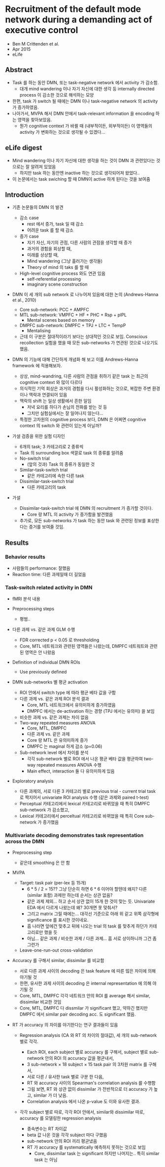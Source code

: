 # Recruitment of the default mode network during a demanding act of executive control

* Ben M Crittenden et al.
* Apr 2015
* eLife



## Abstract

* Task 를 하는 동안 DMN, 또는 task-negative network 에서 activity 가 감소함.
  * 대개 mind wandering 이나 자기 자신에 대한 생각 등 internally directed process 이 감소한 것으로 해석하는 모양
* 한편, task 가 switch 될 때에는 DMN 이나 task-negative network 의 activity 가 증가하였음.
* 나아가서, MVPA 해서 DMN 안에서 task-relevant information 을 encoding 하는 영역을 찾아보았음.
  * 뭔가 cognitive context 가 바뀔 때 (내부적이든, 외부적이든) 이 영역들의 activity 가 변화하는 것으로 생각될 수 있겠다...



## eLife digest

* Mind wandering 이나 자기 자신에 대한 생각을 하는 것이 DMN 과 관련있다는 것으로는 잘 알려져 있었음
  * 하지만 task 하는 동안엔 inactive 하는 것으로 생각되어져 왔었다..
* 이 논문에서는 task swiching 할 때 DMN이 active 하게 된다는 것을 보여줌



## Introduction

* 기존 논문들의 DMN 의 발견
  * 감소 case
    * rest 에서 증가, task 일 때 감소
    * 어려운 task 를 할 때 감소
  * 증가 case
    * 자기 자신, 자기의 관점, 다른 사람의 관점을 생각할 때 증가
    * 과거의 경험을 회상할 때,
    * 미래를 상상할 때,
    * Mind wandering (그냥 흘러가는 생각들)
    * Theory of mind 의 taks 를 할 때
  * High-level cognitive process 와도 연관 있음
    * self-referential processing
    * imaginary scene construction

* DMN 이 세 개의 sub network 로 나누어져 있음에 대한 논의 (Andrews-Hanna et al., 2010)
  * Core sub-network: PCC + AMPFC
  * MTL sub-network: VMPFC + HF + PHC + Rsp + pIPL
    * Mental scenes based on memory
  * DMPFC sub-network: DMPFC + TPJ + LTC + TempP
    * Mentalising
  * 근데 이 구분은 절대적이라기 보다는 상대적인 것으로 보임. Conscious recollection 실험을 했을 때 모든 sub-networks 가 연관된 것으로 나오기도 했음.
* DMN 의 기능에 대해 간단하게 개념화 해 보고 이를 Andrews-Hanna framework 에 적용해보자.
  * 상상, mind-wandring, 다른 사람의 관점을 취하기 같은 task 는 최근의 cognitive context 와 많이 다르다
  * 의식적인 기억 회상은 과거의 경험을 다시 활성화하는 것으로, 복잡한 주변 환경이나 맥락과 연결되어 있음
  * 맥락의 shift 는 일상 생활에서 흔한 일임
    * 저녁 요리를 하다가 손님의 전화를 받는 것 등
    * 그치만 실험실에서는 잘 일어나지 않는다...
  * 특정한 고차원의 cognitive process 보다, DMN 은 어쩌면 cognitive context 의 switch 와 관련이 있는게 아닐까?
* 가설 검증을 위한 실험 디자인
  * 6개의 task; 3 카테고리로 2 종류씩
  * Task 의 surrounding box 색깔로 task 의 종류를 알려줌
  * No-switch trial
    * (앞의 것과) Task 의 종류가 동일한 것
  * Similar-task-switch trial
    * 같은 카테고리에 속한 다른 task
  * Dissimilar-task-switch trial
    * 다른 카테고리의 task
* 가설
  * Dissimilar-task-switch trial 에 DMN 의 recruitment 가 증가할 것이다.
    * Core 랑 MTL 의 activity 가 증가함을 발견했음
  * 추가로, 모든 sub-networks 가 task 하는 동안 task 와 관련된 정보를 표상한다는 증거를 보여줄 것임.



## Results

### Behavior results

* 사람들의 performance: 잘했음
* Reaction time: 다른 과제일때 더 길었음

### Task-switch related activity in DMN

* fMRI 분석 내용
* Preprocessing steps
  * 평범..

* 다른 과제 vs. 같은 과제 GLM 수행
  * FDR corrected p < 0.05 로 thresholding
  * Core, MTL 네트워크와 관련된 영역들은 나왔는데, DMPFC 네트워트와 관련된 영역은 안 나왔음
* Definition of individual DMN ROIs
  * Use previously defined
* DMN sub-networks 별 평균 activation
  * ROI 안에서 switch type 에 따라 평균 베타 값을 구함
  * 다른 과제 vs. 같은 과제 ROI 분석 결과
    * Core, MTL 네트워크에서 유의미하게 증가하였음
    * DMPFC 에서는 de-activation 하는 경향 (TPJ 에서는 유의미) 을 보임
  * 비슷한 과제 vs. 같은 과제는 차이 없음
  * Two-way repeated measures ANOVA
    * Core, MTL, DMPFC
    * 다른 과제 vs. 같은 과제
    * Core 랑 MTL 은 유의미하게 증가
    * DMPFC 는 maginal 하게 감소 (p=0.06)
  * Sub-network level 에서 차이를 분석
    * 각각 sub-network 별로 ROI 에서 나온 평균 베타 값을 평균하여 two-way repeated measures ANOVA 수행
    * Main effect, interaction 둘 다 유의미하게 있음
* Exploratory analysis
  * 다른 과제의, 서로 다른 3 카테고리 별로 previous trial - current trial task 로 짝지어서 univariate ROI analysis 수행 (같은 과제와 paired t-test)
  * Perceptual 카테고리에서 lexical 카테고리로 바뀌었을 때 특히 DMPFC sub-network 가 감소했고,
  * Lexical 카테고리에서 perceltual 카테고리로 바뀌었을 때 특히 Core sub-network 가 증가했음



### Multivariate decoding demonstrates task representation across the DMN

* Preprocessing step

  * 같은데 smoothing 은 안 함

* MVPA

  * Target: task pair (per-lex 등 15개)
    * 6 * 5 / 2 = 15?? 그냥 단순히 하면 6 * 6 이어야 할텐데 왜지? 다른 (similar 포함) 과제만 하는데 순서는 상관 없음?
    * 같은 과제 제외... 하고 순서 상관 없이 15개 한 것이 맞는 듯. Univariate EDA 에서 다르게 나왔는데 왜? 30개면 못 맞춰서?
    * 그리고 matrix 그릴 때에는... 대각선 기준으로 아래 위 같고 위쪽 삼각형에 significance 를 표시한 것이네요.
    * 흠 나라면 앞에건 맞추고 뒤에 나오는 trial 의 task 를 맞추게 하던가 카테고리로만 했을 듯
    * 아님... 같은 과제 / 비슷한 과제 / 다른 과제... 흠 서로 상이하니까 그건 좀 그런가
  * Leave-one-run-out cross-validation

* Accuracy 를 구해서 similar, dissimilar 를 비교함

  * 서로 다른 과제 사이의 decoding 은 task feature 에 따른 많은 차이에 의해 야기될 것
  * 한편, 유사한 과제 사이의 decoding 은 internal representation 에 의해 야기될 것
  * Core, MTL, DMPFC 각각 네트워크 안의 ROI 를 average 해서 similar, dissimilar 비교한 것임
  * Core, MTL, DMPFC 다 dissmilar 가 significant 했고, 약하긴 했지만 DMPFC 에서 similar pair decoding acc. 도 significant 했음.

* RT 가 accuracy 의 차이를 야기한다는 연구 결과들이 있음

  * Regression analysis (CA 와 RT 의 차이의 절대값), 세 개의 sub-network 별로 각각.

    * Each ROI, each subject 별로 accuracy 를 구해서, subject 별로 sub-network 안의 ROI 의 accuracy 값을 평균내서, 
    * 3 sub-network × 18 subject × 15 task pair 의 3차원 matrix 를 구해서,
    * 서로 다른 / 유사한 task 별로 구분 한 다음,
    * RT 와 accuracy 사이의 Spearman's correlation analysis 를 수행함
    * 그림 보면, RT 와 상관 없이 dissimilar 가 전반적으로 더 accuracy 가 높고, similar 가 더 낮음.
    * Correlation analysis 에서 나온 p-value 도 이와 유사한 결과.

  * 각각 subject 별로 따로, 각각 ROI 안에서, similar와 dissimilar 따로, accuracy 를 모델링한 regression analysis

    * 종속변수는 RT 차이값
    * beta 값 나온 것을 각각 subject 마다 구했음
    * sub-network 안의 ROI 끼리 평균냈음
    * RT 가 accuracy 를 systematically 예측하지 못하는 것으로 보임
      * Core, dissimilar task 는 significant 하지만 나머지는.. 특히 similar task 는 아님

     